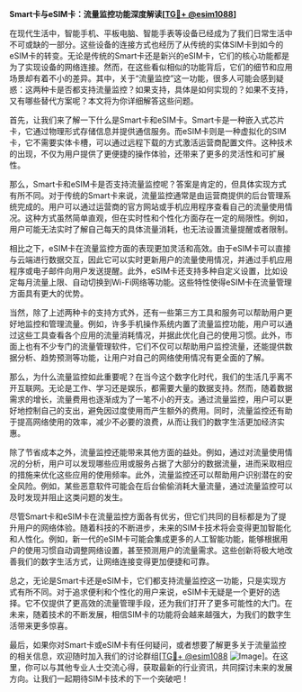 **Smart卡与eSIM卡：流量监控功能深度解读[[TG💪+ @esim1088](https://t.me/s/esim1088)]**

在现代生活中，智能手机、平板电脑、智能手表等设备已经成为了我们日常生活中不可或缺的一部分。这些设备的连接方式也经历了从传统的实体SIM卡到如今的eSIM卡的转变。无论是传统的Smart卡还是新兴的eSIM卡，它们的核心功能都是为了实现设备的网络连接。然而，在这些看似相似的功能背后，它们的细节和应用场景却有着不小的差异。其中，关于“流量监控”这一功能，很多人可能会感到疑惑：这两种卡是否都支持流量监控？如果支持，具体是如何实现的？如果不支持，又有哪些替代方案呢？本文将为你详细解答这些问题。

首先，让我们来了解一下什么是Smart卡和eSIM卡。Smart卡是一种嵌入式芯片卡，它通过物理形式存储信息并提供通信服务。而eSIM卡则是一种虚拟化的SIM卡，它不需要实体卡槽，可以通过远程下载的方式激活运营商配置文件。这种技术的出现，不仅为用户提供了更便捷的操作体验，还带来了更多的灵活性和可扩展性。

那么，Smart卡和eSIM卡是否支持流量监控呢？答案是肯定的，但具体实现方式有所不同。对于传统的Smart卡来说，流量监控通常是由运营商提供的后台管理系统完成的。用户可以通过运营商的官方网站或手机应用程序查看自己的流量使用情况。这种方式虽然简单直观，但在实时性和个性化方面存在一定的局限性。例如，用户可能无法实时了解自己每天的具体流量消耗，也无法设置流量提醒或者限制。

相比之下，eSIM卡在流量监控方面的表现更加灵活和高效。由于eSIM卡可以直接与云端进行数据交互，因此它可以实时更新用户的流量使用情况，并通过手机应用程序或电子邮件向用户发送提醒。此外，eSIM卡还支持多种自定义设置，比如设定每月流量上限、自动切换到Wi-Fi网络等功能。这些特性使得eSIM卡在流量管理方面具有更大的优势。

当然，除了上述两种卡的支持方式外，还有一些第三方工具和服务可以帮助用户更好地监控和管理流量。例如，许多手机操作系统内置了流量监控功能，用户可以通过这些工具查看各个应用的流量消耗情况，并据此优化自己的使用习惯。此外，市面上也有不少专门的流量管理软件，它们不仅可以帮助用户监控流量，还能提供数据分析、趋势预测等功能，让用户对自己的网络使用情况有更全面的了解。

那么，为什么流量监控如此重要呢？在当今这个数字化时代，我们的生活几乎离不开互联网。无论是工作、学习还是娱乐，都需要大量的数据支持。然而，随着数据需求的增长，流量费用也逐渐成为了一笔不小的开支。通过流量监控，用户可以更好地控制自己的支出，避免因过度使用而产生额外的费用。同时，流量监控还有助于提高网络使用的效率，减少不必要的浪费，从而让我们的数字生活更加经济实惠。

除了节省成本之外，流量监控还能带来其他方面的益处。例如，通过对流量使用情况的分析，用户可以发现哪些应用或服务占据了大部分的数据流量，进而采取相应的措施来优化这些应用的使用频率。此外，流量监控还可以帮助用户识别潜在的安全风险。例如，某些恶意软件可能会在后台偷偷消耗大量流量，通过流量监控可以及时发现并阻止这类问题的发生。

尽管Smart卡和eSIM卡在流量监控方面各有优劣，但它们共同的目标都是为了提升用户的网络体验。随着科技的不断进步，未来的SIM卡技术将会变得更加智能化和人性化。例如，新一代的eSIM卡可能会集成更多的人工智能功能，能够根据用户的使用习惯自动调整网络设置，甚至预测用户的流量需求。这些创新将极大地改善我们的数字生活方式，让网络连接变得更加便捷和可靠。

总之，无论是Smart卡还是eSIM卡，它们都支持流量监控这一功能，只是实现方式有所不同。对于追求便利和个性化的用户来说，eSIM卡无疑是一个更好的选择。它不仅提供了更高效的流量管理手段，还为我们打开了更多可能性的大门。在未来，随着技术的不断发展，相信SIM卡的功能将会越来越强大，为我们的数字生活带来更多惊喜。

最后，如果你对Smart卡或eSIM卡有任何疑问，或者想要了解更多关于流量监控的相关信息，欢迎随时加入我们的讨论群组[[TG💪+ @esim1088](https://t.me/s/esim1088) ![Image](https://i.postimg.cc/4NQfJmqS/Snipaste-2025-05-13-00-14-12.png)]。在这里，你可以与其他专业人士交流心得，获取最新的行业资讯，共同探讨未来的发展方向。让我们一起期待SIM卡技术的下一个突破吧！